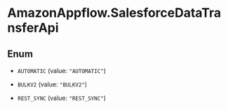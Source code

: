 # AmazonAppflow.SalesforceDataTransferApi

## Enum


* `AUTOMATIC` (value: `"AUTOMATIC"`)

* `BULKV2` (value: `"BULKV2"`)

* `REST_SYNC` (value: `"REST_SYNC"`)


